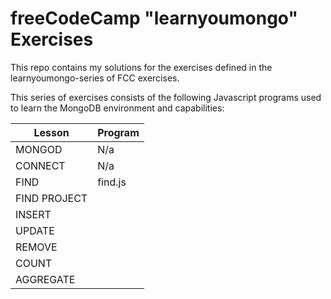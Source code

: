 # freeCodeCamp "learnyoumongo" Exercises

This repo contains my solutions for the exercises defined in the 
learnyoumongo-series of FCC exercises.

This series of exercises consists of the following Javascript programs used 
to learn the MongoDB environment and capabilities:

| Lesson               | Program          |
|----------------------|------------------|
| MONGOD               | N/a              |
| CONNECT              | N/a              |
| FIND                 | find.js          |
| FIND PROJECT         | |
| INSERT               | |
| UPDATE               | |
| REMOVE               | |
| COUNT                | |
| AGGREGATE            | |